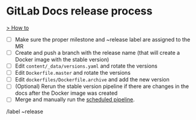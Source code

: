 # GitLab Docs release process

[> How to](https://gitlab.com/gitlab-com/gitlab-docs/blob/master/dockerfiles/README.md)

- [ ] Make sure the proper milestone and ~release label are assigned to the MR
- [ ] Create and push a branch with the release name (that will create a Docker image with the stable version)
- [ ] Edit `content/_data/versions.yaml` and rotate the versions
- [ ] Edit `Dockerfile.master` and rotate the versions
- [ ] Edit `dockerfiles/Dockerfile.archive` and add the new version
- [ ] \(Optional) Rerun the stable version pipeline if there are changes in the docs after the Docker image was created
- [ ] Merge and manually run the [scheduled pipeline](https://gitlab.com/gitlab-com/gitlab-docs/pipeline_schedules).

/label ~release
